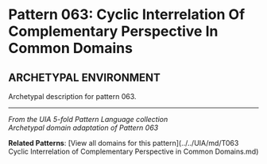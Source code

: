 # Pattern 063: Cyclic Interrelation Of Complementary Perspective In Common Domains

## ARCHETYPAL ENVIRONMENT

Archetypal description for pattern 063.

---

*From the UIA 5-fold Pattern Language collection*  
*Archetypal domain adaptation of Pattern 063*

**Related Patterns**: [View all domains for this pattern](../../UIA/md/T063 Cyclic Interrelation of Complementary Perspective in Common Domains.md)
